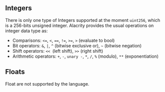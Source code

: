 [//]: # (title: Integer & Float)

## Integers

There is only one type of Integers supported at the moment `uint256`, which is a 256-bits unsigned integer. Alacrity provides the usual operations on integer data type as:
- Comparisons: `<=`, `<`, `==`, `!=`, `>=`, `>` (evaluate to bool)
- Bit operators: `&`, `|`, `^` (bitwise exclusive or), `~` (bitwise negation)
- Shift operators: `<< `(left shift), `>>` (right shift)
- Arithmetic operators: `+`, `-`, `unary -`, `*`, `/`, `%` (modulo), `**` (exponentiation)

## Floats

Float are not supported by the language.